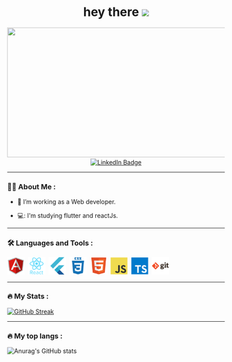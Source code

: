 
<div  align="center" style="display: flex; align-items: center; justify-content: center;">
 <h1>
  hey there
  <img src="https://media.giphy.com/media/hvRJCLFzcasrR4ia7z/giphy.gif" width="30px"/>
</h1>
 </div>


<div align="center">
  <img src="https://media.giphy.com/media/LMcB8XospGZO8UQq87/giphy.gif" width="600" height="300"/>
 
 <div id="badges">
  <a href="https://www.linkedin.com/in/karolina104016/">
    <img src="https://img.shields.io/badge/LinkedIn-blue?style=for-the-badge&logo=linkedin&logoColor=white" alt="LinkedIn Badge"/>
  </a>
</div>
</div>

---

### :woman_technologist: About Me :

- :telescope: I’m working as a Web developer.

- 💻: I'm studying flutter and reactJs.
---

### :hammer_and_wrench: Languages and Tools :

<div>          
  <img src="https://github.com/devicons/devicon/blob/master/icons/angularjs/angularjs-original.svg" title="Angular" alt="Angular" width="40" height="40"/>&nbsp;
  <img src="https://github.com/devicons/devicon/blob/master/icons/react/react-original-wordmark.svg" title="React" alt="React" width="40" height="40"/>&nbsp;
  <img src="https://github.com/devicons/devicon/blob/master/icons/flutter/flutter-original.svg" title="Flutter" alt="Flutter" width="40" height="40"/>&nbsp;
  <img src="https://github.com/devicons/devicon/blob/master/icons/css3/css3-plain-wordmark.svg"  title="CSS3" alt="CSS" width="40" height="40"/>&nbsp;
  <img src="https://github.com/devicons/devicon/blob/master/icons/html5/html5-original.svg" title="HTML5" alt="HTML" width="40" height="40"/>&nbsp;
  <img src="https://github.com/devicons/devicon/blob/master/icons/javascript/javascript-original.svg" title="JavaScript" alt="JavaScript" width="40" height="40"/>&nbsp;
  <img src="https://github.com/devicons/devicon/blob/master/icons/typescript/typescript-original.svg" title="TypeScript" alt="TypeScript" width="40" height="40"/>&nbsp;
  <img src="https://github.com/devicons/devicon/blob/master/icons/git/git-original-wordmark.svg" title="Git" **alt="Git" width="40" height="40"/>
</div>


 ---

### :fire: My Stats :
[![GitHub Streak](https://github-readme-streak-stats.herokuapp.com?user=santoskarolina&theme=radical&border_radius=4.2&date_format=M%20j%5B%2C%20Y%5D)](https://git.io/streak-stats)


 ---

### :fire: My top langs :
![Anurag's GitHub stats](https://github-readme-stats.vercel.app/api/top-langs?username=santoskarolina&show_icons=true&theme=radical)
<!-- <div align="center" style="display: flex">
 <a href="https://github.com/santoskarolina" align="center" style="heigth: 20rem">
   <img src="https://github-readme-stats.vercel.app/api?username=santoskarolina&show_icons=true&theme=dracula&hide_title=true" />
 </a>
<div> -->
 

